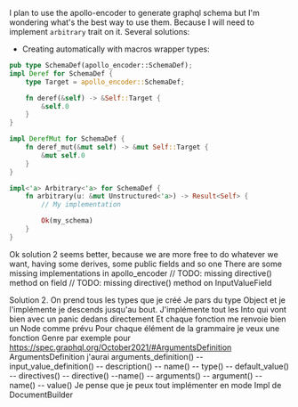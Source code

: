 I plan to use the apollo-encoder to generate graphql schema but I'm wondering what's the best way to
use them. Because I will need to implement `arbitrary` trait on it. Several solutions:

- Creating automatically with macros wrapper types:

```rust
pub type SchemaDef(apollo_encoder::SchemaDef);
impl Deref for SchemaDef {
    type Target = apollo_encoder::SchemaDef;

    fn deref(&self) -> &Self::Target {
        &self.0
    }
}

impl DerefMut for SchemaDef {
    fn deref_mut(&mut self) -> &mut Self::Target {
        &mut self.0
    }
}

impl<'a> Arbitrary<'a> for SchemaDef {
    fn arbitrary(u: &mut Unstructured<'a>) -> Result<Self> {
        // My implementation

        Ok(my_schema)
    }
}
```

Ok solution 2 seems better, because we are more free to do whatever we want, having some derives, some public fields and so one
There are some missing implementations in apollo_encoder
// TODO: missing directive() method on field
// TODO: missing directive() method on InputValueField

Solution 2. On prend tous les types que je créé
Je pars du type Object et je l'implémente je descends jusqu'au bout.
J'implémente tout les Into qui vont bien avec un panic dedans directement
Et chaque fonction me renvoie bien un Node comme prévu
Pour chaque élément de la grammaire je veux une fonction
Genre par exemple pour https://spec.graphql.org/October2021/#ArgumentsDefinition
ArgumentsDefinition j'aurai arguments_definition() -- input_value_definition() -- description() -- name() -- type() -- default_value() -- directives() -- directive() --name() -- arguments() -- argument() -- name() -- value()
Je pense que je peux tout implémenter en mode Impl de DocumentBuilder
